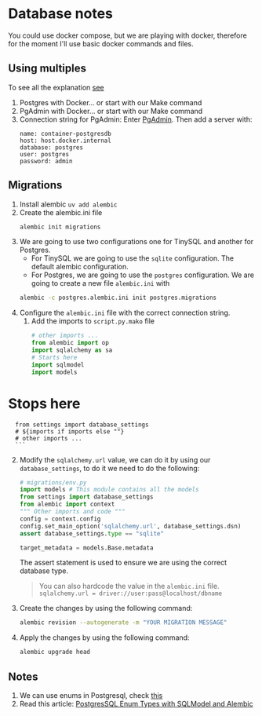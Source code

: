 # Database notes

You could use docker compose, but we are playing with docker, therefore for the moment I'll use basic docker commands
and files.

## Using multiples

To see all the explanation [see](https://stackoverflow.com/questions/25540711/docker-postgres-pgadmin-local-connection)

1. Postgres with Docker... or start with our Make command
2. PgAdmin with Docker... or start with our Make command
3. Connection string for PgAdmin: Enter [PgAdmin](http://localhost:5050). Then add a server with:
    ```
    name: container-postgresdb
    host: host.docker.internal
    database: postgres
    user: postgres
    password: admin
    ```

## Migrations

1. Install alembic `uv add alembic`
2. Create the alembic.ini file
   ```bash
   alembic init migrations
   ```
3. We are going to use two configurations one for TinySQL and
   another for Postgres.
    - For TinySQL we are going to use the `sqlite` configuration. The default alembic configuration.
    - For Postgres, we are going to use the `postgres` configuration. We are going to create a new file `alembic.ini`
      with
   ```bash 
   alembic -c postgres.alembic.ini init postgres.migrations
   ```
4. Configure the `alembic.ini` file with the correct connection string.
    1. Add the imports to `script.py.mako` file
       ```python
       # other imports ...
       from alembic import op
       import sqlalchemy as sa
       # Starts here
       import sqlmodel
       import models

# Stops here

      from settings import database_settings
      # ${imports if imports else ""}
      # other imports ...
      ```

2. Modify the `sqlalchemy.url` value, we can do it by using our `database_settings`, to do it we need to do the
   following:
    ```python
    # migrations/env.py
    import models # This module contains all the models
    from settings import database_settings
    from alembic import context
    """ Other imports and code """
    config = context.config
    config.set_main_option('sqlalchemy.url', database_settings.dsn)
    assert database_settings.type == "sqlite"
   
    target_metadata = models.Base.metadata
    ```
   The assert statement is used to ensure we are using the correct database type.
   > You can also hardcode the value in the `alembic.ini` file.
   > `sqlalchemy.url = driver://user:pass@localhost/dbname`
5. Create the changes by using the following command:
   ```bash
   alembic revision --autogenerate -m "YOUR MIGRATION MESSAGE"
   ```
6. Apply the changes by using the following command:
   ```bash
   alembic upgrade head
   ```

## Notes

1. We can use enums in Postgresql, check [this](https://pypi.org/project/alembic-postgresql-enum/)
2. Read this
   article: [PostgresSQL Enum Types with SQLModel and Alembic](https://shekhargulati.com/2025/01/12/postgresql-enum-types-with-sqlmodel-and-alembic/) 